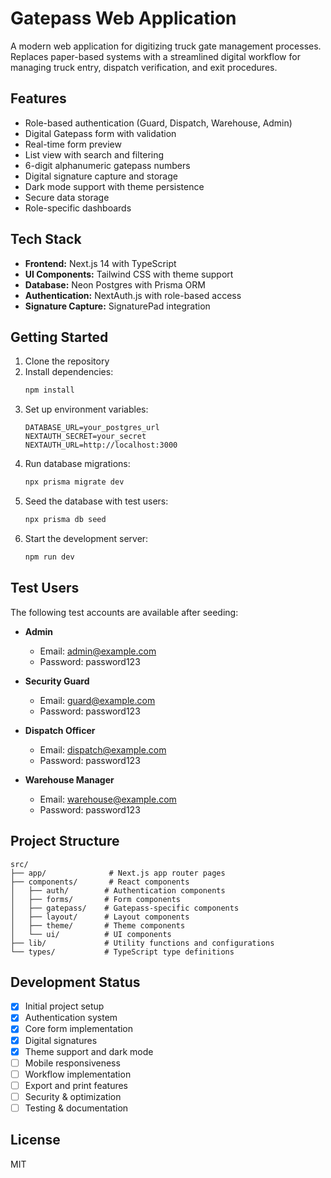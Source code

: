 # Gatepass Web Application

A modern web application for digitizing truck gate management processes. Replaces paper-based systems with a streamlined digital workflow for managing truck entry, dispatch verification, and exit procedures.

## Features

- Role-based authentication (Guard, Dispatch, Warehouse, Admin)
- Digital Gatepass form with validation
- Real-time form preview
- List view with search and filtering
- 6-digit alphanumeric gatepass numbers
- Digital signature capture and storage
- Dark mode support with theme persistence
- Secure data storage
- Role-specific dashboards

## Tech Stack

- **Frontend:** Next.js 14 with TypeScript
- **UI Components:** Tailwind CSS with theme support
- **Database:** Neon Postgres with Prisma ORM
- **Authentication:** NextAuth.js with role-based access
- **Signature Capture:** SignaturePad integration

## Getting Started

1. Clone the repository
2. Install dependencies:
   ```bash
   npm install
   ```
3. Set up environment variables:
   ```env
   DATABASE_URL=your_postgres_url
   NEXTAUTH_SECRET=your_secret
   NEXTAUTH_URL=http://localhost:3000
   ```
4. Run database migrations:
   ```bash
   npx prisma migrate dev
   ```
5. Seed the database with test users:
   ```bash
   npx prisma db seed
   ```
6. Start the development server:
   ```bash
   npm run dev
   ```

## Test Users

The following test accounts are available after seeding:

- **Admin**

  - Email: admin@example.com
  - Password: password123

- **Security Guard**

  - Email: guard@example.com
  - Password: password123

- **Dispatch Officer**

  - Email: dispatch@example.com
  - Password: password123

- **Warehouse Manager**
  - Email: warehouse@example.com
  - Password: password123

## Project Structure

```
src/
├── app/              # Next.js app router pages
├── components/       # React components
│   ├── auth/        # Authentication components
│   ├── forms/       # Form components
│   ├── gatepass/    # Gatepass-specific components
│   ├── layout/      # Layout components
│   ├── theme/       # Theme components
│   └── ui/          # UI components
├── lib/             # Utility functions and configurations
└── types/           # TypeScript type definitions
```

## Development Status

- [x] Initial project setup
- [x] Authentication system
- [x] Core form implementation
- [x] Digital signatures
- [x] Theme support and dark mode
- [ ] Mobile responsiveness
- [ ] Workflow implementation
- [ ] Export and print features
- [ ] Security & optimization
- [ ] Testing & documentation

## License

MIT
